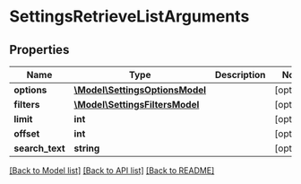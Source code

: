 # SettingsRetrieveListArguments

## Properties
Name | Type | Description | Notes
------------ | ------------- | ------------- | -------------
**options** | [**\Model\SettingsOptionsModel**](SettingsOptionsModel.md) |  | [optional] 
**filters** | [**\Model\SettingsFiltersModel**](SettingsFiltersModel.md) |  | [optional] 
**limit** | **int** |  | [optional] 
**offset** | **int** |  | [optional] 
**search_text** | **string** |  | [optional] 

[[Back to Model list]](../README.md#documentation-for-models) [[Back to API list]](../README.md#documentation-for-api-endpoints) [[Back to README]](../README.md)



